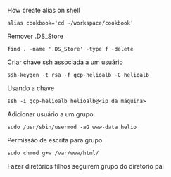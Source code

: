 How create alias on shell

```shell
alias cookbook='cd ~/workspace/cookbook'
```

Remover .DS_Store

```shell
find . -name '.DS_Store' -type f -delete
```

Criar chave ssh associada a um usuário

```shell
ssh-keygen -t rsa -f gcp-helioalb -C helioalb
```

Usando a chave

```shell
ssh -i gcp-helioalb helioalb@<ip da máquina>
```

Adicionar usuário a um grupo

```shell
sudo /usr/sbin/usermod -aG www-data helio
```

Permissão de escrita para grupo

```shell
sudo chmod g+w /var/www/html/
```

Fazer diretórios filhos seguirem grupo do diretório pai
